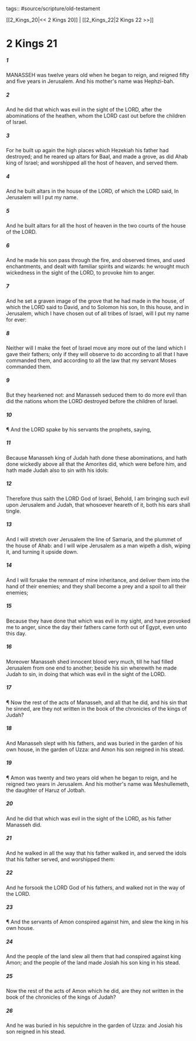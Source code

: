 tags:: #source/scripture/old-testament

[[2_Kings_20|<< 2 Kings 20]] | [[2_Kings_22|2 Kings 22 >>]]

# 2 Kings 21

##### 1

MANASSEH was twelve years old when he began to reign, and reigned fifty and five years in Jerusalem. And his mother's name was Hephzi-bah.

##### 2

And he did that which was evil in the sight of the LORD, after the abominations of the heathen, whom the LORD cast out before the children of Israel.

##### 3

For he built up again the high places which Hezekiah his father had destroyed; and he reared up altars for Baal, and made a grove, as did Ahab king of Israel; and worshipped all the host of heaven, and served them.

##### 4

And he built altars in the house of the LORD, of which the LORD said, In Jerusalem will I put my name.

##### 5

And he built altars for all the host of heaven in the two courts of the house of the LORD.

##### 6

And he made his son pass through the fire, and observed times, and used enchantments, and dealt with familiar spirits and wizards: he wrought much wickedness in the sight of the LORD, to provoke him to anger.

##### 7

And he set a graven image of the grove that he had made in the house, of which the LORD said to David, and to Solomon his son, In this house, and in Jerusalem, which I have chosen out of all tribes of Israel, will I put my name for ever:

##### 8

Neither will I make the feet of Israel move any more out of the land which I gave their fathers; only if they will observe to do according to all that I have commanded them, and according to all the law that my servant Moses commanded them.

##### 9

But they hearkened not: and Manasseh seduced them to do more evil than did the nations whom the LORD destroyed before the children of Israel.

##### 10

¶ And the LORD spake by his servants the prophets, saying,

##### 11

Because Manasseh king of Judah hath done these abominations, and hath done wickedly above all that the Amorites did, which were before him, and hath made Judah also to sin with his idols:

##### 12

Therefore thus saith the LORD God of Israel, Behold, I am bringing such evil upon Jerusalem and Judah, that whosoever heareth of it, both his ears shall tingle.

##### 13

And I will stretch over Jerusalem the line of Samaria, and the plummet of the house of Ahab: and I will wipe Jerusalem as a man wipeth a dish, wiping it, and turning it upside down.

##### 14

And I will forsake the remnant of mine inheritance, and deliver them into the hand of their enemies; and they shall become a prey and a spoil to all their enemies;

##### 15

Because they have done that which was evil in my sight, and have provoked me to anger, since the day their fathers came forth out of Egypt, even unto this day.

##### 16

Moreover Manasseh shed innocent blood very much, till he had filled Jerusalem from one end to another; beside his sin wherewith he made Judah to sin, in doing that which was evil in the sight of the LORD.

##### 17

¶ Now the rest of the acts of Manasseh, and all that he did, and his sin that he sinned, are they not written in the book of the chronicles of the kings of Judah?

##### 18

And Manasseh slept with his fathers, and was buried in the garden of his own house, in the garden of Uzza: and Amon his son reigned in his stead.

##### 19

¶ Amon was twenty and two years old when he began to reign, and he reigned two years in Jerusalem. And his mother's name was Meshullemeth, the daughter of Haruz of Jotbah.

##### 20

And he did that which was evil in the sight of the LORD, as his father Manasseh did.

##### 21

And he walked in all the way that his father walked in, and served the idols that his father served, and worshipped them:

##### 22

And he forsook the LORD God of his fathers, and walked not in the way of the LORD.

##### 23

¶ And the servants of Amon conspired against him, and slew the king in his own house.

##### 24

And the people of the land slew all them that had conspired against king Amon; and the people of the land made Josiah his son king in his stead.

##### 25

Now the rest of the acts of Amon which he did, are they not written in the book of the chronicles of the kings of Judah?

##### 26

And he was buried in his sepulchre in the garden of Uzza: and Josiah his son reigned in his stead.
